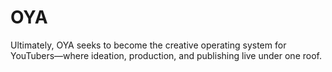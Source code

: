 # OYA
Ultimately, OYA seeks to become the creative operating system for YouTubers—where ideation, production, and publishing live under one roof.
